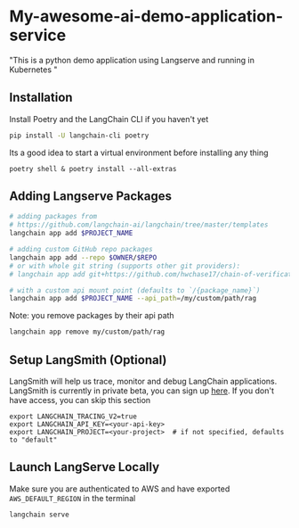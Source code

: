 # My-awesome-ai-demo-application-service
"This is a python demo application using Langserve and running in Kubernetes "

## Installation

Install Poetry and the LangChain CLI if you haven't yet

```bash
pip install -U langchain-cli poetry
```

Its a good idea to start a virtual environment before installing any thing

```
poetry shell & poetry install --all-extras
```

## Adding Langserve Packages

```bash
# adding packages from 
# https://github.com/langchain-ai/langchain/tree/master/templates
langchain app add $PROJECT_NAME

# adding custom GitHub repo packages
langchain app add --repo $OWNER/$REPO
# or with whole git string (supports other git providers):
# langchain app add git+https://github.com/hwchase17/chain-of-verification

# with a custom api mount point (defaults to `/{package_name}`)
langchain app add $PROJECT_NAME --api_path=/my/custom/path/rag
```

Note: you remove packages by their api path

```bash
langchain app remove my/custom/path/rag
```

## Setup LangSmith (Optional)
LangSmith will help us trace, monitor and debug LangChain applications. 
LangSmith is currently in private beta, you can sign up [here](https://smith.langchain.com/). 
If you don't have access, you can skip this section


```shell
export LANGCHAIN_TRACING_V2=true
export LANGCHAIN_API_KEY=<your-api-key>
export LANGCHAIN_PROJECT=<your-project>  # if not specified, defaults to "default"
```

## Launch LangServe Locally

Make sure you are authenticated to AWS and have exported `AWS_DEFAULT_REGION` in the terminal

```bash
langchain serve
```
